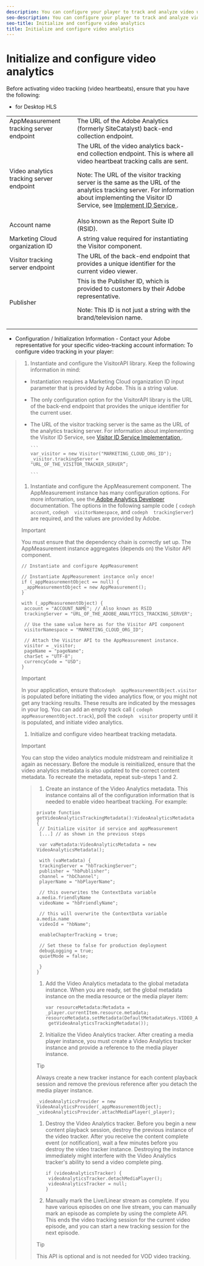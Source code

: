 ```yaml
---
description: You can configure your player to track and analyze video use.
seo-description: You can configure your player to track and analyze video use.
seo-title: Initialize and configure video analytics
title: Initialize and configure video analytics
---
```


# Initialize and configure video analytics

Before activating video tracking (video heartbeats), ensure that you have the following:

* for Desktop HLS
<table id="table_3565328ABBEE4605A92EAE1ADE5D6F84"> 
 <tgroup cols="2"> 
  <colspec colnum="1" colname="col1" colwidth="1.00*" /> 
  <colspec colnum="2" colname="col2" colwidth="1.92*" /> 
  <tbody> 
   <tr> 
    <td colname="col1"> AppMeasurement tracking server endpoint </td> 
    <td colname="col2"> The URL of the Adobe Analytics (formerly SiteCatalyst) back-end collection endpoint. </td> 
   </tr> 
   <tr> 
    <td colname="col1"> Video analytics tracking server endpoint </td> 
    <td colname="col2"> The URL of the video analytics back-end collection endpoint. This is where all video heartbeat tracking calls are sent. <p type="tip">Note:  The URL of the visitor tracking server is the same as the URL of the analytics tracking server. For information about implementing the Visitor ID Service, see <a href="https://marketing.adobe.com/resources/help/en_US/mcvid/mcvid-setup-target.html" format="html" scope="external"> Implement ID Service </a>. </p> </td> 
   </tr> 
   <tr> 
    <td colname="col1"> Account name </td> 
    <td colname="col2"> Also known as the Report Suite ID (RSID). </td> 
   </tr> 
   <tr> 
    <td colname="col1"> Marketing Cloud organization ID </td> 
    <td colname="col2"> A string value required for instantiating the Visitor component. </td> 
   </tr> 
   <tr> 
    <td colname="col1"> Visitor tracking server endpoint </td> 
    <td colname="col2"> The URL of the back-end endpoint that provides a unique identifier for the current video viewer. </td> 
   </tr> 
   <tr> 
    <td colname="col1"> Publisher </td> 
    <td colname="col2"> This is the Publisher ID, which is provided to customers by their Adobe representative. <p type="tip">Note:  This ID is not just a string with the brand/television name. </p> </td> 
   </tr> 
  </tbody> 
 </tgroup> 
</table>

* Configuration / Initialization Information - Contact your Adobe representative for your specific video-tracking account information:
To configure video tracking in your player:

>1. Instantiate and configure the VisitorAPI library.
>   Keep the following information in mind:
>* Instantiation requires a Marketing Cloud organization ID input parameter that is provided by Adobe.
>  This is a string value.
>  
>  
>* The only configuration option for the VisitorAPI library is the URL of the back-end endpoint that provides the unique identifier for the current user.
>* The URL of the visitor tracking server is the same as the URL of the analytics tracking server.
>  For information about implementing the Visitor ID Service, see [ Visitor ID Service Implementation ](https://marketing.adobe.com/resources/help/en_US/mcvid/mcvid_implement.html).
>  
>  
>   
>   
>       
>       ```
>       var_visitor = new Visitor("MARKETING_CLOUD_ORG_ID"); 
>       _visitor.trackingServer = "URL_OF_THE_VISITOR_TRACKER_SERVER”; 
>       
>       ```
>       
>   
>1. Instantiate and configure the AppMeasurement component.
>   The AppMeasurement instance has many configuration options. For more information, see the[ Adobe Analytics Developer ](http://microsite.omniture.com/t2/help/en_US/reference/#Developer) documentation. The options in the following sample code ( `codeph  account`, `codeph  visitorNamespace`, and `codeph  trackingServer`) are required, and the values are provided by Adobe.
>   >[!IMPORTANT]
>   >
>   >You must ensure that the dependency chain is correctly set up. The AppMeasurement instance aggregates (depends on) the Visitor API component.
>   
>   ```
>   // Instantiate and configure AppMeasurement 
>    
>   // Instantiate AppMeasurement instance only once! 
>   if (_appMeasurementObject == null) { 
>    _appMeasurementObject = new AppMeasurement(); 
>   } 
>    
>   with (_appMeasurementObject) { 
>    account = "ACCOUNT_NAME"; // Also known as RSID 
>    trackingServer = "URL_OF_THE_ADOBE_ANALYTICS_TRACKING_SERVER"; 
>    
>    // Use the same value here as for the Visitor API component 
>    visitorNamespace = "MARKETING_CLOUD_ORG_ID"; 
>    
>    // Attach the Visitor API to the AppMeasurement instance. 
>    visitor = _visitor; 
>    pageName = "pageName"; 
>    charSet = "UTF-8"; 
>    currencyCode = "USD"; 
>   } 
>   
>   ```
>   
>   >[!IMPORTANT]
>   >
>   >In your application, ensure that`codeph  appMeasurementObject.visitor` is populated before initiating the video analytics flow, or you might not get any tracking results. These results are indicated by the  messages in your log. You can add an empty track call ( `codeph  appMeasurementObject.track`), poll the `codeph  visitor` property until it is populated, and initiate video analytics.
>   
>   
>1. Initialize and configure video heartbeat tracking metadata.
>   >[!IMPORTANT]
>   >
>   >You can stop the video analytics module midstream and reinitialize it again as necessary. Before the module is reinitialized, ensure that the video analytics metadata is also updated to the correct content metadata. To recreate the metadata, repeat sub-steps 1 and 2.
>   
>   >1. Create an instance of the Video Analytics metadata.
>   >   This instance contains all of the configuration information that is needed to enable video heartbeat tracking. For example:
>   >   ```
>   >   private function getVideoAnalyticsTrackingMetadata():VideoAnalyticsMetadata { 
>   >    // Initialize visitor id service and appMeasurement 
>   >    [...] // as shown in the previous steps 
>   >    
>   >    var vaMetadata:VideoAnalyticsMetadata = new VideoAnalyticsMetadata(); 
>   >    
>   >    with (vaMetadata) { 
>   >    trackingServer = "hbTrackingServer"; 
>   >    publisher = "hbPublisher"; 
>   >    channel = "hbChannel"; 
>   >    playerName = "hbPlayerName"; 
>   >    
>   >    // this overwrites the ContextData variable a.media.friendlyName 
>   >    videoName = "hbFriendlyName"; 
>   >    
>   >    // this will overwrite the ContextData variable a.media.name 
>   >    videoId = "hbName"; 
>   >    
>   >    enableChapterTracking = true; 
>   >    
>   >    // Set these to false for production deployment 
>   >    debugLogging = true; 
>   >    quietMode = false; 
>   >    
>   >    } 
>   >   } 
>   >   
>   >   ```
>   >   
>   >   
>   >1. Add the Video Analytics metadata to the global metadata instance.
>   >   When you are ready, set the global metadata instance on the media resource or the media player item:
>   >       
>   >       ```
>   >       var resourceMetadata:Metadata = _player.currentItem.resource.metadata; 
>   >       resourceMetadata.setMetadata(DefaultMetadataKeys.VIDEO_ANALYTICS_METADATA_KEY, 
>   >        getVideoAnalyticsTrackingMetadata());
>   >       ```
>   >       
>   >   
>   >1. Initialize the Video Analytics tracker.
>   >   After creating a media player instance, you must create a Video Analytics tracker instance and provide a reference to the media player instance.
>   >   >[!TIP]
>   >   >
>   >   >Always create a new tracker instance for each content playback session and remove the previous reference after you detach the media player instance.
>   >   ```
>   >   _videoAnalyticsProvider = new VideoAnalyticsProvider(_appMeasurementObject); 
>   >   _videoAnalyticsProvider.attachMediaPlayer(_player);
>   >   ```
>   >   
>   >   
>   >1. Destroy the Video Analytics tracker.
>   >   Before you begin a new content playback session, destroy the previous instance of the video tracker. After you receive the content complete event (or notification), wait a few minutes before you destroy the video tracker instance. Destroying the instance immediately might interfere with the Video Analytics tracker's ability to send a video complete ping.
>   >       
>   >       ```
>   >       if (videoAnalyticsTracker) { 
>   >        videoAnalyticsTracker.detachMediaPlayer(); 
>   >        videoAnalyticsTracker = null; 
>   >       }
>   >       ```
>   >       
>   >   
>   >1. Manually mark the Live/Linear stream as complete.
>   >   If you have various episodes on one live stream, you can manually mark an episode as complete by using the complete API. This ends the video tracking session for the current video episode, and you can start a new tracking session for the next episode.
>   >   >[!TIP]
>   >   >
>   >   >This API is optional and is not needed for VOD video tracking.
>   >   
>   >       
>   >   
>   >   
>   
>   

